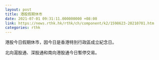 ```yaml
---
layout: post
title: 港股假期休市
date: 2021-07-01 09:31:11.000000000 +08:00
link: https://news.rthk.hk/rthk/ch/component/k2/1598623-20210701.htm
categories: rthk
---
```


港股今日假期休市，因今日是香港特別行政區成立紀念日。

北向滬股通、深股通和南向港股通今日暫停交易。

